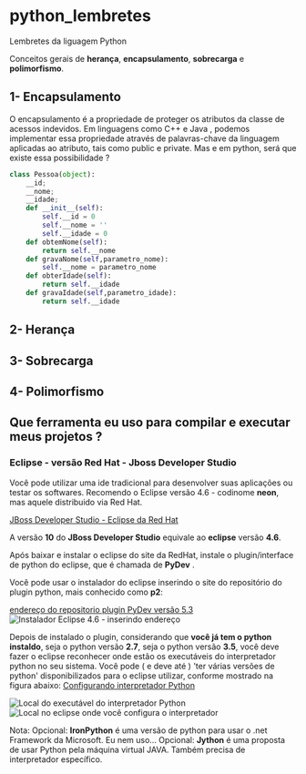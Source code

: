 # python_lembretes
Lembretes da liguagem Python

Conceitos gerais de **herança**, **encapsulamento**, **sobrecarga** e **polimorfismo**.
## 1- **Encapsulamento**
O encapsulamento é a propriedade de proteger os atributos da classe de acessos indevidos. Em linguagens como C++ e Java , podemos implementar essa propriedade através de palavras-chave da linguagem aplicadas ao atributo, tais como public e private. Mas e em python, será que existe essa possibilidade ?
```python
class Pessoa(object):
    __id;
    __nome;
    __idade;
    def __init__(self):
        self.__id = 0
        self.__nome = ''
        self.__idade = 0
    def obtemNome(self):
        return self.__nome
    def gravaNome(self,parametro_nome):
        self.__nome = parametro_nome
    def obterIdade(self):
        return self.__idade
    def gravaIdade(self,parametro_idade):
        return self.__idade

```
## 2- **Herança**
## 3- **Sobrecarga**
## 4- **Polimorfismo**


## Que ferramenta eu uso para compilar e executar meus projetos ?

### Eclipse - versão Red Hat - Jboss Developer Studio

Você pode utilizar uma ide tradicional para desenvolver suas aplicações ou testar os softwares.
Recomendo o Eclipse versão 4.6 - codinome **neon**, mas aquele distribuido via Red Hat.

[JBoss Developer Studio - Eclipse da Red Hat](http://developers.redhat.com/products/devstudio/download/?referrer=jbd)

A versão **10** do  **JBoss Developer Studio** equivale ao **eclipse** versão **4.6**. 

Após baixar e instalar o eclipse do site da RedHat, instale o plugin/interface de python do eclipse, 
que é chamada de **PyDev** .

Você pode usar o instalador do eclipse inserindo o site do repositório do plugin python, mais conhecido como **p2**:

[endereço do repositorio plugin PyDev versão 5.3  ](http://www.pydev.org/updates)
![Instalador Eclipse 4.6 - inserindo endereço](http://download.eclipse.org/errors/content/eclipse-software-install-win10-v1.png)


Depois de instalado o plugin, considerando que **você já tem o python instaldo**, seja o python versão **2.7**, seja o python versão **3.5**, você deve fazer o eclipse reconhecer onde estão os executáveis do interpretador python no seu sistema.
Você pode ( e deve até ) 'ter várias versões de python' disponibilizados para o eclipse utilizar, conforme mostrado na figura abaixo:
[Configurando interpretador Python](http://www.pydev.org/manual_101_interpreter.html)

![Local do executável do interpretador Python](http://www.pydev.org/images/interpreter_mac.png)
![Local no eclipse onde você configura o interpretador](http://www.pydev.org/images/interpreter.png)

Nota: 
Opcional: **IronPython** é uma versão de python para usar o .net Framework da Microsoft. Eu nem uso...
Opcional: **Jython** é uma proposta de usar Python pela máquina virtual JAVA. Também precisa de interpretador específico.


